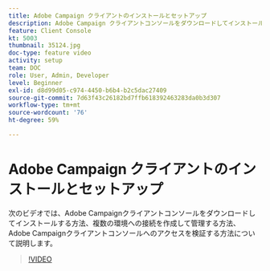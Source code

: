```yaml
---
title: Adobe Campaign クライアントのインストールとセットアップ
description: Adobe Campaign クライアントコンソールをダウンロードしてインストールする方法、複数の環境への接続を作成し管理する方法、Adobe Campaign クライアントコンソールへのアクセス権を確認する方法について説明します。
feature: Client Console
kt: 5003
thumbnail: 35124.jpg
doc-type: feature video
activity: setup
team: DOC
role: User, Admin, Developer
level: Beginner
exl-id: d8d99d05-c974-4450-b6b4-b2c5dac27409
source-git-commit: 7d63f43c26182bd7ffb618392463283da0b3d307
workflow-type: tm+mt
source-wordcount: '76'
ht-degree: 59%

---
```


# Adobe Campaign クライアントのインストールとセットアップ

次のビデオでは、Adobe Campaignクライアントコンソールをダウンロードしてインストールする方法、複数の環境への接続を作成して管理する方法、Adobe Campaignクライアントコンソールへのアクセスを検証する方法について説明します。

>[!VIDEO](https://video.tv.adobe.com/v/35124?quality=12)
